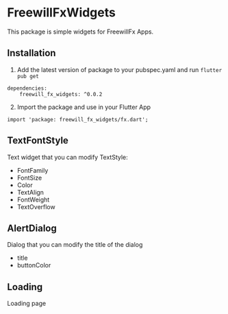 # FreewillFxWidgets
This package is simple widgets for FreewillFx Apps.

## Installation
1. Add the latest version of package to your pubspec.yaml and run ```flutter pub get```
```
dependencies:
    freewill_fx_widgets: ^0.0.2
```
2. Import the package and use in your Flutter App
```
import 'package: freewill_fx_widgets/fx.dart';
```

## TextFontStyle
Text widget that you can modify TextStyle:
* FontFamily
* FontSize
* Color
* TextAlign
* FontWeight
* TextOverflow

## AlertDialog
Dialog that you can modify the title of the dialog
* title
* buttonColor

## Loading
Loading page